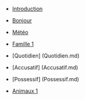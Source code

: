 * [Introduction](Intro.md)

* [Bonjour](Bonjour.md])
* [Météo](Meteo.md)

* [Famille 1](Famille1.md)

* [Quotidien] (Quotidien.md)

* [Accusatif] (Accusatif.md)
* [Possessif] (Possessif.md)


* [Animaux 1](Animaux.md)
